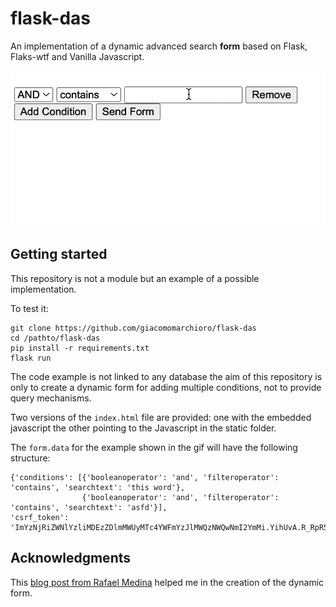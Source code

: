 # flask-das
An implementation of a dynamic advanced search **form** based on Flask, Flaks-wtf and Vanilla Javascript.

![](form.gif)

## Getting started
This repository is not a module but an example of a possible implementation.

To test it:

```
git clone https://github.com/giacomomarchioro/flask-das
cd /pathto/flask-das
pip install -r requirements.txt
flask run
```
The code example is not linked to any database the aim of this repository is 
only to create a dynamic form for adding multiple conditions, not to provide query
mechanisms.

Two versions of the `index.html` file are provided: one with the embedded javascript
the other pointing to the Javascript in the static folder. 

The `form.data` for the example shown in the gif will have the following structure:

```
{'conditions': [{'booleanoperator': 'and', 'filteroperator': 'contains', 'searchtext': 'this word'}, 
                {'booleanoperator': 'and', 'filteroperator': 'contains', 'searchtext': 'asfd'}],
'csrf_token': 'ImYzNjRiZWNlYzliMDEzZDlmMWUyMTc4YWFmYzJlMWQzNWQwNmI2YmMi.YihUvA.R_RpR5vN7RLM5UXKqXnFoQPXYkU'}
```

## Acknowledgments
This [blog post from
Rafael Medina](https://www.rmedgar.com/blog/dynamic-fields-flask-wtf/)  helped me in the creation of the dynamic form.